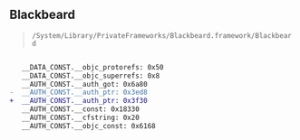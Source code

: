 ## Blackbeard

> `/System/Library/PrivateFrameworks/Blackbeard.framework/Blackbeard`

```diff

   __DATA_CONST.__objc_protorefs: 0x50
   __DATA_CONST.__objc_superrefs: 0x8
   __AUTH_CONST.__auth_got: 0x6a80
-  __AUTH_CONST.__auth_ptr: 0x3ed8
+  __AUTH_CONST.__auth_ptr: 0x3f30
   __AUTH_CONST.__const: 0x18330
   __AUTH_CONST.__cfstring: 0x20
   __AUTH_CONST.__objc_const: 0x6168

```
